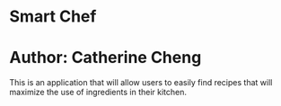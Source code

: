 # Smart Chef
# Author: Catherine Cheng

This is an application that will allow users to easily find recipes that will maximize the use of ingredients in their kitchen. 
